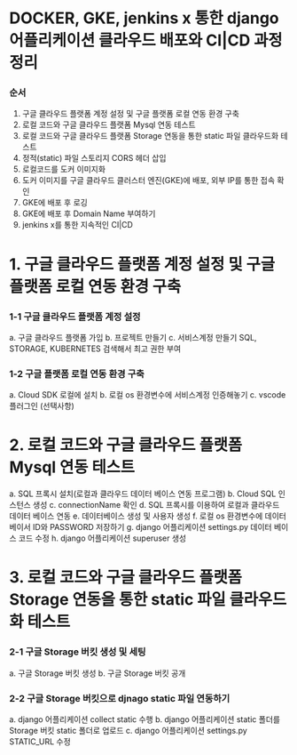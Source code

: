 # DOCKER, GKE, jenkins x 통한 django 어플리케이션 클라우드 배포와 CI|CD 과정 정리

### 순서

1. 구글 클라우드 플랫폼 계정 설정 및 구글 플랫폼 로컬 연동 환경 구축
2. 로컬 코드와 구글 클라우드 플랫폼 Mysql 연동 테스트
3. 로컬 코드와 구글 클라우드 플랫폼 Storage 연동을 통한 static 파일 클라우드화 테스트
4. 정적(static) 파일 스토리지 CORS 헤더 삽입 
5. 로컬코드를 도커 이미지화
6. 도커 이미지를 구글 클라우드 클러스터 엔진(GKE)에 배포, 외부 IP를 통한 접속 확인
7. GKE에 배포 후 로깅
8. GKE에 배포 후 Domain Name 부여하기
9. jenkins x를 통한 지속적인 CI|CD

# 1. 구글 클라우드 플랫폼 계정 설정 및 구글 플랫폼 로컬 연동 환경 구축
### 1-1 구글 클라우드 플랫폼 계정 설정
a. 구글 클라우드 플랫폼 가입
b. 프로젝트 만들기
c. 서비스계정 만들기
SQL, STORAGE, KUBERNETES 검색해서 최고 권한 부여

### 1-2 구글 플랫폼 로컬 연동 환경 구축
a. Cloud SDK 로컬에 설치
b. 로컬 os 환경변수에 서비스계정 인증해놓기
c. vscode 플러그인 (선택사항)

# 2. 로컬 코드와 구글 클라우드 플랫폼 Mysql 연동 테스트
a. SQL 프록시 설치(로컬과 클라우드 데이터 베이스 연동 프로그램)
b. Cloud SQL 인스턴스 생성
c. connectionName 확인
d. SQL 프록시를 이용하여 로컬과 클라우드 데이터 베이스 연동
e. 데이터베이스 생성 및 사용자 생성
f. 로컬 os 환경변수에 데이터 베이서 ID와 PASSWORD 저장하기
g. django 어플리케이션 settings.py 데이터 베이스 코드 수정
h. django 어플리케이션 superuser 생성

# 3. 로컬 코드와 구글 클라우드 플랫폼 Storage 연동을 통한 static 파일 클라우드화 테스트

### 2-1 구글 Storage 버킷 생성 및 세팅
a. 구글 Storage 버킷 생성
b. 구글 Storage 버킷 공개

### 2-2 구글 Storage 버킷으로 djnago static 파일 연동하기
a. django 어플리케이션 collect static 수행
b. django 어플리케이션 static 폴더를 Storage 버킷 static 폴더로 업로드
c. django 어플리케이션 settings.py STATIC_URL 수정


